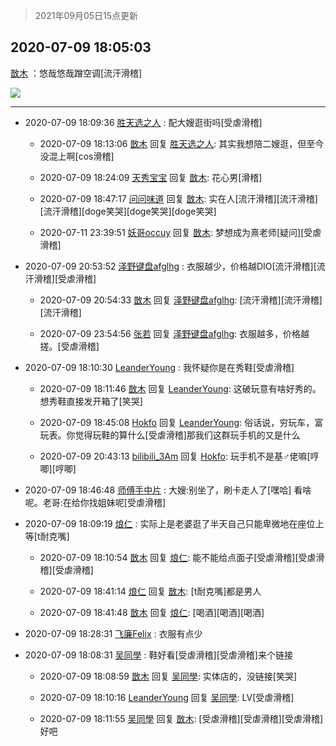 > 2021年09月05日15点更新
<link rel="stylesheet" href="https://cdn.jsdelivr.net/gh/taotie6/sampleJSON@main/css/photo_show.css">


 ## 2020-07-09 18:05:03 

 [㪚木](https://www.coolapk.com/feed/20086759?shareKey=ZjAwYjUwZTE0ZmQ0NjEzMTc1NmM~) ：悠哉悠哉蹭空调[流汗滑稽] 

<div class="album">
<img class="img-item" src="http://image.coolapk.com/feed/2020/0709/18/1081091_d3e46e39_9103_0783@2160x3840.jpeg" />
</div>

 ------- 

- 2020-07-09 18:09:36 [胜天选之人](uid=1080368) : 配大嫂逛街吗[受虐滑稽] 

    - 2020-07-09 18:13:06 [㪚木](uid=1081091) 回复 [胜天选之人](uid=1080368): 其实我想陪二嫂逛，但至今没混上啊[cos滑稽] 

    - 2020-07-09 18:24:09 [天秀宝宝](uid=1779214) 回复 [㪚木](uid=1081091): 花心男[滑稽] 

    - 2020-07-09 18:47:17 [问问味道](uid=1618747) 回复 [㪚木](uid=1081091): 实在人[流汗滑稽][流汗滑稽][流汗滑稽][doge笑哭][doge笑哭][doge笑哭] 

    - 2020-07-11 23:39:51 [妖哥occuy](uid=1388591) 回复 [㪚木](uid=1081091): 梦想成为熹老师[疑问][受虐滑稽] 

- 2020-07-09 20:53:52 [泽野键盘afglhg](uid=1347187) : 衣服越少，价格越DIO[流汗滑稽][流汗滑稽][受虐滑稽] 

    - 2020-07-09 20:54:33 [㪚木](uid=1081091) 回复 [泽野键盘afglhg](uid=1347187): [流汗滑稽][流汗滑稽][流汗滑稽] 

    - 2020-07-09 23:54:56 [张若](uid=996034) 回复 [泽野键盘afglhg](uid=1347187): 衣服越多，价格越搓。[受虐滑稽] 

- 2020-07-09 18:10:30 [LeanderYoung](uid=3276804) : 我怀疑你是在秀鞋[受虐滑稽] 

    - 2020-07-09 18:11:46 [㪚木](uid=1081091) 回复 [LeanderYoung](uid=3276804): 这破玩意有啥好秀的。想秀鞋直接发开箱了[笑哭] 

    - 2020-07-09 18:45:08 [Hokfo](uid=2006127) 回复 [LeanderYoung](uid=3276804): 俗话说，穷玩车，富玩表。你觉得玩鞋的算什么[受虐滑稽]那我们这群玩手机的又是什么 

    - 2020-07-09 20:43:13 [bilibili_3Am](uid=3523536) 回复 [Hokfo](uid=2006127): 玩手机不是基♂佬嘛[哼唧][哼唧] 

- 2020-07-09 18:46:48 [师傅手中片](uid=1467971) : 大嫂:别坐了，刷卡走人了[嘿哈] 看啥呢。老哥:在给你找姐妹呢[受虐滑稽] 

- 2020-07-09 18:09:19 [烺仁](uid=2489352) : 实际上是老婆逛了半天自己只能卑微地在座位上等[t耐克嘴] 

    - 2020-07-09 18:10:54 [㪚木](uid=1081091) 回复 [烺仁](uid=2489352): 能不能给点面子[受虐滑稽][受虐滑稽][受虐滑稽] 

    - 2020-07-09 18:41:14 [烺仁](uid=2489352) 回复 [㪚木](uid=1081091): [t耐克嘴]都是男人 

    - 2020-07-09 18:41:48 [㪚木](uid=1081091) 回复 [烺仁](uid=2489352): [喝酒][喝酒][喝酒] 

- 2020-07-09 18:28:31 [飞廉Felix](uid=900024) : 衣服有点少 

- 2020-07-09 18:08:31 [吴同學](uid=1320218) : 鞋好看[受虐滑稽][受虐滑稽]来个链接 

    - 2020-07-09 18:08:59 [㪚木](uid=1081091) 回复 [吴同學](uid=1320218): 实体店的，没链接[笑哭] 

    - 2020-07-09 18:10:16 [LeanderYoung](uid=3276804) 回复 [吴同學](uid=1320218): LV[受虐滑稽] 

    - 2020-07-09 18:11:55 [吴同學](uid=1320218) 回复 [㪚木](uid=1081091): [受虐滑稽][受虐滑稽][受虐滑稽]好吧 

